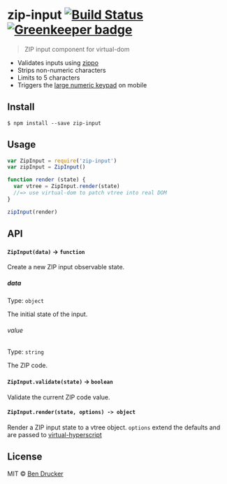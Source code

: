 # zip-input [![Build Status](https://travis-ci.org/bendrucker/zip-input.svg?branch=master)](https://travis-ci.org/bendrucker/zip-input) [![Greenkeeper badge](https://badges.greenkeeper.io/bendrucker/zip-input.svg)](https://greenkeeper.io/)

> ZIP input component for virtual-dom

* Validates inputs using [zippo](https://github.com/bendrucker/zippo)
* Strips non-numeric characters
* Limits to 5 characters
* Triggers the [large numeric keypad](https://github.com/bendrucker/numeric-pattern) on mobile


## Install

```
$ npm install --save zip-input
```


## Usage

```js
var ZipInput = require('zip-input')
var zipInput = ZipInput()

function render (state) {
  var vtree = ZipInput.render(state)
  //=> use virtual-dom to patch vtree into real DOM
}

zipInput(render)
```

## API

#### `ZipInput(data)` -> `function`

Create a new ZIP input observable state.

##### data

Type: `object`

The initial state of the input.

###### value

Type: `string`

The ZIP code.

#### `ZipInput.validate(state)` -> `boolean`

Validate the current ZIP code value.

#### `ZipInput.render(state, options) -> object`

Render a ZIP input state to a vtree object. `options` extend the defaults and are passed to [virtual-hyperscript](https://github.com/Matt-Esch/virtual-dom/tree/master/virtual-hyperscript)


## License

MIT © [Ben Drucker](http://bendrucker.me)
